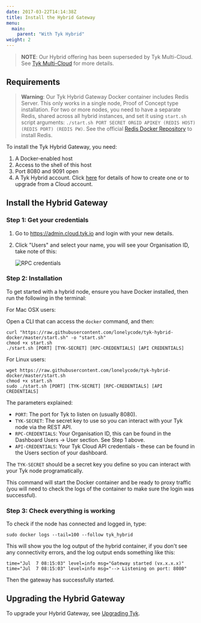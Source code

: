 ```yaml
---
date: 2017-03-22T14:14:38Z
title: Install the Hybrid Gateway
menu:
  main:
    parent: "With Tyk Hybrid"
weight: 2
---
```


> **NOTE**: Our Hybrid offering has been superseded by Tyk Multi-Cloud. See [Tyk Multi-Cloud](https://tyk.io/api-gateway/cloud/#multi-cloud) for more details.

## <a name="requirements"></a>Requirements

> **Warning**: Our Tyk Hybrid Gateway Docker container includes Redis Server. This only works in a single node, Proof of Concept type installation. For two or more nodes, you need to have a separate Redis, shared across all hybrid instances, and set it using `start.sh` script arguments: `./start.sh PORT SECRET ORGID APIKEY (REDIS HOST) (REDIS PORT) (REDIS PW)`. See the official [Redis Docker Repository](https://hub.docker.com/_/redis/) to install Redis.

To install the Tyk Hybrid Gateway, you need:

1.  A Docker-enabled host
2.  Access to the shell of this host
3.  Port 8080 and 9091 open
4.  A Tyk Hybrid account. Click [here][2] for details of how to create one or to upgrade from a Cloud account.

## <a name="installation"></a>Install the Hybrid Gateway

### Step 1: Get your credentials

1.  Go to <https://admin.cloud.tyk.io> and login with your new details.
2.  Click "Users" and select your name, you will see your Organisation ID, take note of this:
    
    ![RPC credentials][1]

### Step 2: Installation

To get started with a hybrid node, ensure you have Docker installed, then run the following in the terminal:

For Mac OSX users:

Open a CLI that can access the `docker` command, and then:

```{.copyWrapper}
curl "https://raw.githubusercontent.com/lonelycode/tyk-hybrid-docker/master/start.sh" -o "start.sh"
chmod +x start.sh
./start.sh [PORT] [TYK-SECRET] [RPC-CREDENTIALS] [API CREDENTIALS]
```


For Linux users:

```{.copyWrapper}
wget https://raw.githubusercontent.com/lonelycode/tyk-hybrid-docker/master/start.sh
chmod +x start.sh
sudo ./start.sh [PORT] [TYK-SECRET] [RPC-CREDENTIALS] [API CREDENTIALS]
```


The parameters explained:

*   `PORT`: The port for Tyk to listen on (usually 8080).
*   `TYK-SECRET`: The secret key to use so you can interact with your Tyk node via the REST API.
*   `RPC-CREDENTIALS`: Your Organisation ID, this can be found in the Dashboard Users -> User section. See Step 1 above.
*   `API-CREDENTIALS`: Your Tyk Cloud API credentials - these can be found in the Users section of your dashboard.

The `TYK-SECRET` should be a secret key you define so you can interact with your Tyk node programatically.

This command will start the Docker container and be ready to proxy traffic (you will need to check the logs of the container to make sure the login was successful).

### Step 3: Check everything is working

To check if the node has connected and logged in, type:

```{.copyWrapper}
sudo docker logs --tail=100 --follow tyk_hybrid
```

  
This will show you the log output of the hybrid container, if you don't see any connectivity errors, and the log output ends something like this:

```
time="Jul  7 08:15:03" level=info msg="Gateway started (vx.x.x.x)"
time="Jul  7 08:15:03" level=info msg="--> Listening on port: 8080"
```
 
  
Then the gateway has successfully started.

## <a name="upgrade-hybrid"></a>Upgrading the Hybrid Gateway

To upgrade your Hybrid Gateway, see [Upgrading Tyk](https://tyk.io/docs/upgrading-tyk/#hybrid).

 [1]: /docs/img/dashboard/system-management/api_access_cred_2.5.png
 [2]: /docs/get-started/with-tyk-hybrid/create-an-account/